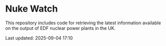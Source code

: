 # Nuke Watch

This repository includes code for retrieving the latest information available on the output of EDF nuclear power plants in the UK.

Last updated: 2025-09-04 17:10